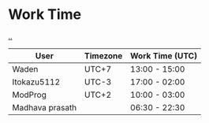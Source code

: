 # Work Time

[..](README.md)

| User            | Timezone | Work Time (UTC) |
|-----------------|----------|-----------------|
| Waden           | UTC+7    | 13:00 - 15:00   |
| Itokazu5112     | UTC-3    | 17:00 - 02:00   |
| ModProg         | UTC+2    | 10:00 - 03:00   |
| Madhava prasath |          | 06:30 - 22:30   |
